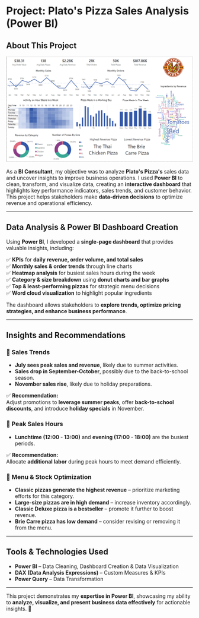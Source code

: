 # **Project: Plato's Pizza Sales Analysis (Power BI)**  

## **About This Project**  

![](https://github.com/keshav-9636/PowerBI-Projects/blob/main/Pizza%20Place%20Analysis/plato%20pizza.PNG)

As a **BI Consultant**, my objective was to analyze **Plato's Pizza's** sales data and uncover insights to improve business operations. I used **Power BI** to clean, transform, and visualize data, creating an **interactive dashboard** that highlights key performance indicators, sales trends, and customer behavior. This project helps stakeholders make **data-driven decisions** to optimize revenue and operational efficiency.  

---

## **Data Analysis & Power BI Dashboard Creation**  
Using **Power BI**, I developed a **single-page dashboard** that provides valuable insights, including:  

✅ **KPIs** for **daily revenue, order volume, and total sales**  
✅ **Monthly sales & order trends** through line charts  
✅ **Heatmap analysis** for busiest sales hours during the week  
✅ **Category & size breakdown** using **donut charts and bar graphs**  
✅ **Top & least-performing pizzas** for strategic menu decisions  
✅ **Word cloud visualization** to highlight popular ingredients  

The dashboard allows stakeholders to **explore trends, optimize pricing strategies, and enhance business performance**.  

---

## **Insights and Recommendations**  

### 📌 Sales Trends  
- **July sees peak sales and revenue**, likely due to summer activities.  
- **Sales drop in September-October**, possibly due to the back-to-school season.  
- **November sales rise**, likely due to holiday preparations.  

✅ **Recommendation:**  
Adjust promotions to **leverage summer peaks**, offer **back-to-school discounts**, and introduce **holiday specials** in November.  

### 📌 Peak Sales Hours  
- **Lunchtime (12:00 - 13:00)** and **evening (17:00 - 18:00)** are the busiest periods.  

✅ **Recommendation:**  
Allocate **additional labor** during peak hours to meet demand efficiently.  

### 📌 Menu & Stock Optimization  
- **Classic pizzas generate the highest revenue** – prioritize marketing efforts for this category.  
- **Large-size pizzas are in high demand** – increase inventory accordingly.  
- **Classic Deluxe pizza is a bestseller** – promote it further to boost revenue.  
- **Brie Carre pizza has low demand** – consider revising or removing it from the menu.  

---

## **Tools & Technologies Used**  
- **Power BI** – Data Cleaning, Dashboard Creation & Data Visualization  
- **DAX (Data Analysis Expressions)** – Custom Measures & KPIs  
- **Power Query** – Data Transformation  

---

This project demonstrates my **expertise in Power BI**, showcasing my ability to **analyze, visualize, and present business data effectively** for actionable insights. 🚀
